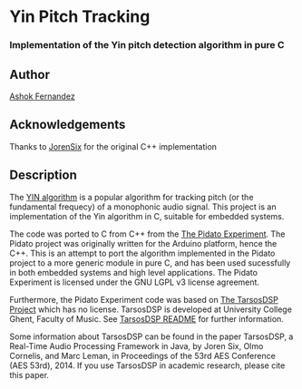 # Yin Pitch Tracking
### Implementation of the Yin pitch detection algorithm in pure C

## Author
[Ashok Fernandez](https://github.com/ashokfernandez/)

## Acknowledgements

Thanks to [JorenSix](https://github.com/JorenSix/) for the original C++ implementation


## Description

The [YIN algorithm](http://audition.ens.fr/adc/pdf/2002_JASA_YIN.pdf) is a popular algorithm for tracking pitch (or the fundamental frequecy) of a monophonic audio signal. This project is an implementation of the Yin algorithm in C, suitable for embedded systems.

The code was ported to C from C++ from the [The Pidato Experiment](https://github.com/JorenSix/Pidato). The Pidato project was originally written for the Arduino platform, hence the C++. This is an attempt to port the algorithm implemented in the Pidato project to a more generic module in pure C, and has been used sucessfully in both embedded systems and high level applications. The Pidato Experiment is licensed under the GNU LGPL v3 license agreement.

Furthermore, the Pidato Experiment code was based on [The TarsosDSP Project](https://github.com/JorenSix/TarsosDSP) which has no license. TarsosDSP is developed at University College Ghent, Faculty of Music. See [TarsosDSP README](https://github.com/JorenSix/TarsosDSP/blob/master/README.textile) for further information.

Some information about TarsosDSP can be found in the paper TarsosDSP, a Real-Time Audio Processing Framework in Java, by Joren Six, Olmo Cornelis, and Marc Leman, in Proceedings of the 53rd AES Conference (AES 53rd), 2014. If you use TarsosDSP in academic research, please cite this paper.
